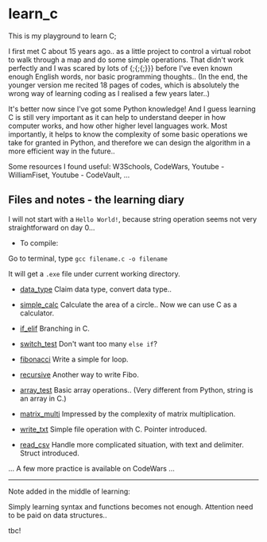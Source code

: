 # learn_c

 This is my playground to learn C;

 I first met C about 15 years ago.. as a little project to control a virtual robot to walk through a map and do some simple operations. That didn't work perfectly and I was scared by lots of {;{;{;}}} before I've even known enough English words, nor basic programming thoughts.. (In the end, the younger version me recited 18 pages of codes, which is absolutely the wrong way of learning coding as I realised a few years later..)
 
 It's better now since I've got some Python knowledge! And I guess learning C is still very important as it can help to understand deeper in how computer works, and how other higher level languages work. Most importantly, it helps to know the complexity of some basic operations we take for granted in Python, and therefore we can design the algorithm in a more efficient way in the future..

 Some resources I found useful: W3Schools, CodeWars, Youtube - WilliamFiset, Youtube - CodeVault, ...

## Files and notes - the learning diary

I will not start with a ```Hello World!```, because string operation seems not very straightforward on day 0...

- To compile:

Go to terminal, type ```gcc filename.c -o filename```

It will get a ```.exe``` file under current working directory.

- [data_type](https://github.com/xueannafang/learn_c/blob/main/data_type.c)
Claim data type, convert data type..

- [simple_calc](https://github.com/xueannafang/learn_c/blob/main/simple_calc.c)
Calculate the area of a circle.. Now we can use C as a calculator.

- [if_elif](https://github.com/xueannafang/learn_c/blob/main/if_elif.c)
Branching in C.

- [switch_test](https://github.com/xueannafang/learn_c/blob/main/switch_test.c)
Don't want too many ```else if```?

- [fibonacci](https://github.com/xueannafang/learn_c/blob/main/fibonacci.c)
Write a simple for loop.

- [recursive](https://github.com/xueannafang/learn_c/blob/main/recursive.c)
Another way to write Fibo.

- [array_test](https://github.com/xueannafang/learn_c/blob/main/array_test.c)
Basic array operations.. (Very different from Python, string is an array in C.)

- [matrix_multi](https://github.com/xueannafang/learn_c/blob/main/matrix_multi.c)
Impressed by the complexity of matrix multiplication.

- [write_txt](https://github.com/xueannafang/learn_c/blob/main/write_txt.c)
Simple file operation with C. Pointer introduced.

- [read_csv](https://github.com/xueannafang/learn_c/blob/main/read_csv.c)
Handle more complicated situation, with text and delimiter. Struct introduced.

... A few more practice is available on CodeWars ... 

------------------------
Note added in the middle of learning:

Simply learning syntax and functions becomes not enough. Attention need to be paid on data structures..

tbc!